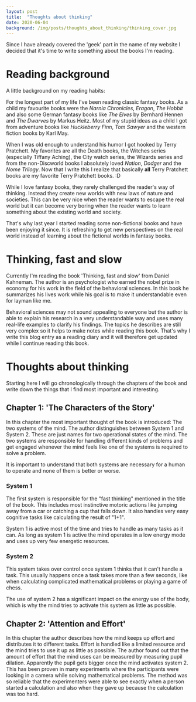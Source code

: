 ```yaml
---
layout: post
title:  "Thoughts about thinking"
date: 2020-06-04
background: /img/posts/thoughts_about_thinking/thinking_cover.jpg
---
```


Since I have already covered the 'geek' part in the name of my website I decided that it's time to write something about the books I'm reading.

# Reading background

A little background on my reading habits:

For the longest part of my life I've been reading classic fantasy books. As a child my favourite books were the *Narnia Chronicles*, *Eragon*, *The Hobbit* and also some German fantasy books like *The Elves* by Bernhard Hennen and *The Dwarves* by Markus Heitz. Most of my stupid ideas as a child I got from adventure books like *Huckleberry Finn*, *Tom Sawyer* and the western fiction books by Karl May.

When I was old enough to understand his humor I got hooked by Terry Pratchett. My favorites are all the Death books, the Witches series (especially Tiffany Aching), the City watch series, the Wizards series and from the non-Discworld books I absolutely loved *Nation*, *Dodger* and the *Nome Trilogy*. Now that I write this I realize that basically **all** Terry Pratchett books are my favorite Terry Pratchett books. :D

While I love fantasy books, they rarely challenged the reader's way of thinking. Instead they create new worlds with new laws of nature and societies. This can be very nice when the reader wants to escape the real world but it can become very boring when the reader wants to learn something about the existing world and society.

That's why last year I started reading some non-fictional books and have been enjoying it since. It is refreshing to get new perspectives on the real world instead of learning about the fictional worlds in fantasy books.

# Thinking, fast and slow

Currently I'm reading the book 'Thinking, fast and slow' from Daniel Kahneman. The author is an psychologist who earned the nobel prize in economy for his work in the field of the behavioral sciences. In this book he summarizes his lives work while his goal is to make it understandable even for layman like me.

Behavioral sciences may not sound appealing to everyone but the author is able to explain his research in a very understandable way and uses many real-life examples to clarify his findings. The topics he describes are still very complex so it helps to make notes while reading this book. That's why I write this blog entry as a reading diary and it will therefore get updated while I continue reading this book.

# Thoughts about thinking

Starting here I will go chronologically through the chapters of the book and write down the things that I find most important and interesting.

## Chapter 1: 'The Characters of the Story'

In this chapter the most important thought of the book is introduced: The two systems of the mind.
The author distinguishes between System 1 and System 2. These are just names for two operational states of the mind. The two systems are responsible for handling different kinds of problems and get engaged whenever the mind feels like one of the systems is required to solve a problem.

It is important to understand that both systems are necessary for a human to operate and none of them is better or worse.

### System 1

The first system is responsible for the "fast thinking" mentioned in the title of the book. This includes most instinctive motoric actions like jumping away from a car or catching a cup that falls down. It also handles  very easy cognitive tasks like calculating the result of "1+1".

System 1 is active most of the time and tries to handle as many tasks as it can. As long as system 1 is active the mind operates in a low energy mode and uses up very few energetic resources.

### System 2

This system takes over control once system 1 thinks that it can't handle a task. This usually happens once a task takes more than a few seconds, like when calculating complicated mathematical problems or playing a game of chess.

The use of system 2 has a significant impact on the energy use of the body, which is why the mind tries to activate this system as little as possible.


## Chapter 2: 'Attention and Effort'

In this chapter the author describes how the mind keeps up effort and distributes it to different tasks. Effort is handled like a limited resource and the mind tries to use it up as little as possible. The author found out that the amount of effort that the mind uses can be measured by measuring pupil dilation. Apparently the pupil gets bigger once the mind activates system 2. This has been proven in many experiments where the participants were looking in a camera while solving mathematical problems. The method was so reliable that the experimenters were able to see exactly when a person started a calculation and also when they gave up because the calculation was too hard.


